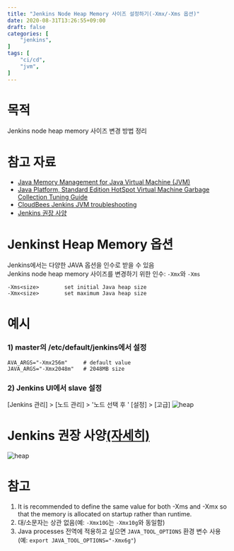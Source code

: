 ```yaml
---
title: "Jenkins Node Heap Memory 사이즈 설정하기(-Xmx/-Xms 옵션)"
date: 2020-08-31T13:26:55+09:00
draft: false
categories: [
    "jenkins",
]
tags: [
    "ci/cd",
    "jvm",
]
---
```


# 목적
Jenkins node heap memory 사이즈 변경 방법 정리

# 참고 자료
* [Java Memory Management for Java Virtual Machine (JVM)](https://betsol.com/java-memory-management-for-java-virtual-machine-jvm/)
* [Java Platform, Standard Edition HotSpot Virtual Machine Garbage Collection Tuning Guide](https://docs.oracle.com/javase/8/docs/technotes/guides/vm/gctuning/ergonomics.html)
* [CloudBees Jenkins JVM troubleshooting](https://docs.cloudbees.com/docs/admin-resources/latest/jvm-troubleshooting/#recommended-options)
* [Jenkins 권장 사양](https://docs.cloudbees.com/docs/admin-resources/latest/jvm-troubleshooting/#suggested-specifications)


# Jenkinst Heap Memory 옵션
Jenkins에서는 다양한 JAVA 옵션을 인수로 받을 수 있음  
Jenkins node heap memory 사이즈를 변경하기 위한 인수: `-Xmx`와 `-Xms`
```
-Xms<size>        set initial Java heap size
-Xmx<size>        set maximum Java heap size
```

# 예시
### 1) master의 /etc/default/jenkins에서 설정
```
AVA_ARGS="-Xmx256m"     # default value
JAVA_ARGS="-Xmx2048m"   # 2048MB size
```

### 2) Jenkins UI에서 slave 설정
[Jenkins 관리] > [노드 관리] > '노드 선택 후 ' [설정] > [고급]
![heap](/images/20200831_jenkins_node_heap_size/args.png)

# Jenkins 권장 사양[(자세히)](https://docs.cloudbees.com/docs/admin-resources/latest/jvm-troubleshooting/#suggested-specifications)
![heap](/images/20200831_jenkins_node_heap_size/heap.png)

# 참고
1) It is recommended to define the same value for both -Xms and -Xmx so that the memory is allocated on startup rather than runtime.
2) 대/소문자는 상관 없음(예: `-Xmx10G`는 `-Xmx10g`와 동일함)
3) Java processes 전역에 적용하고 싶으면 `JAVA_TOOL_OPTIONS` 환경 변수 사용(예: `export JAVA_TOOL_OPTIONS="-Xmx6g"`)